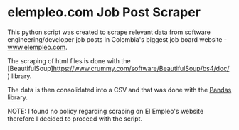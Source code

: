 # elempleo.com Job Post Scraper

This python script was created to scrape relevant data from software engineering/developer job posts in Colombia's biggest job board website - www.elempleo.com. 

The scraping of html files is done with the [BeautifulSoup]https://www.crummy.com/software/BeautifulSoup/bs4/doc/) library.

The data is then consolidated into a CSV and that was done with the [Pandas](https://pandas.pydata.org/) library.

NOTE: I found no policy regarding scraping on El Empleo's website therefore I decided to proceed with the script.
